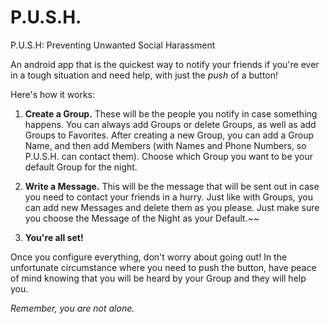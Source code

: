 # P.U.S.H.
P.U.S.H: Preventing Unwanted Social Harassment


An android app that is the quickest way to notify your friends if you're ever in a
tough situation and need help, with just the *push* of a button!


Here's how it works:

1. <b>Create a Group.</b> These will be the people you notify in case something happens. You can always add
Groups or delete Groups, as well as add Groups to Favorites. After creating a new Group, you can
add a Group Name, and then add Members (with Names and Phone Numbers, so P.U.S.H. can contact them).
Choose which Group you want to be your default Group for the night.

2. <b>Write a Message.</b> This will be the message that will be sent out in case you need to contact your
friends in a hurry. Just like with Groups, you can add new Messages and delete them as you please.
Just make sure you choose the Message of the Night as your Default.~~

3. <b>You're all set!</b>


Once you configure everything, don't worry about going out! In the unfortunate circumstance where 
you need to push the button, have peace of mind knowing that you will be heard by your Group and 
they will help you. 

<i>Remember, you are not alone.</i>
